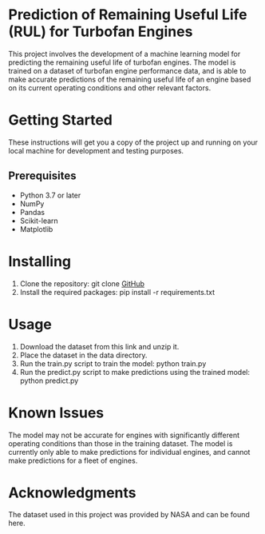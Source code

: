 # Prediction of Remaining Useful Life (RUL) for Turbofan Engines
This project involves the development of a machine learning model for predicting the remaining useful life of turbofan engines. The model is trained on a dataset of turbofan engine performance data, and is able to make accurate predictions of the remaining useful life of an engine based on its current operating conditions and other relevant factors.

# Getting Started
These instructions will get you a copy of the project up and running on your local machine for development and testing purposes.

## Prerequisites
- Python 3.7 or later
- NumPy
- Pandas
- Scikit-learn
- Matplotlib

# Installing
1.  Clone the repository: git clone [GitHub]([https://github.com](https://github.com/safia-bashir/Prediction-of-Remaining-Useful-Life-RUL-of-turbofan-engine.git)) 
2.  Install the required packages: pip install -r requirements.txt
# Usage
1. Download the dataset from this link and unzip it.
2. Place the dataset in the data directory.
3. Run the train.py script to train the model: python train.py
4. Run the predict.py script to make predictions using the trained model: python predict.py

# Known Issues
The model may not be accurate for engines with significantly different operating conditions than those in the training dataset.
The model is currently only able to make predictions for individual engines, and cannot make predictions for a fleet of engines.

# Acknowledgments
The dataset used in this project was provided by NASA and can be found here.



